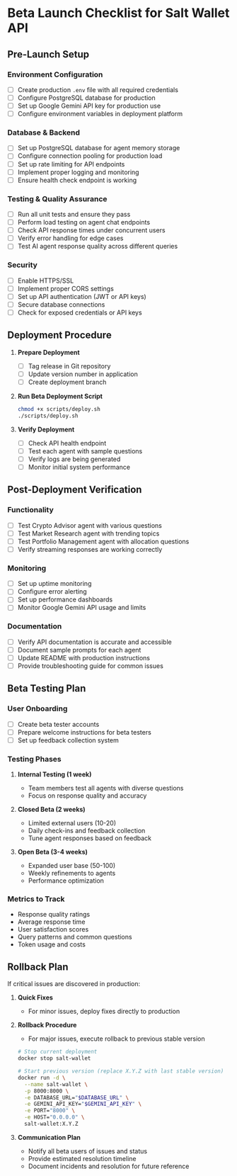 # Beta Launch Checklist for Salt Wallet API

## Pre-Launch Setup

### Environment Configuration
- [ ] Create production `.env` file with all required credentials
- [ ] Configure PostgreSQL database for production
- [ ] Set up Google Gemini API key for production use
- [ ] Configure environment variables in deployment platform

### Database & Backend
- [ ] Set up PostgreSQL database for agent memory storage
- [ ] Configure connection pooling for production load
- [ ] Set up rate limiting for API endpoints
- [ ] Implement proper logging and monitoring
- [ ] Ensure health check endpoint is working

### Testing & Quality Assurance
- [ ] Run all unit tests and ensure they pass
- [ ] Perform load testing on agent chat endpoints
- [ ] Check API response times under concurrent users
- [ ] Verify error handling for edge cases
- [ ] Test AI agent response quality across different queries

### Security
- [ ] Enable HTTPS/SSL
- [ ] Implement proper CORS settings
- [ ] Set up API authentication (JWT or API keys)
- [ ] Secure database connections
- [ ] Check for exposed credentials or API keys

## Deployment Procedure

1. **Prepare Deployment**
   - [ ] Tag release in Git repository
   - [ ] Update version number in application
   - [ ] Create deployment branch

2. **Run Beta Deployment Script**
   ```bash
   chmod +x scripts/deploy.sh
   ./scripts/deploy.sh
   ```

3. **Verify Deployment**
   - [ ] Check API health endpoint
   - [ ] Test each agent with sample questions
   - [ ] Verify logs are being generated
   - [ ] Monitor initial system performance

## Post-Deployment Verification

### Functionality
- [ ] Test Crypto Advisor agent with various questions
- [ ] Test Market Research agent with trending topics
- [ ] Test Portfolio Management agent with allocation questions
- [ ] Verify streaming responses are working correctly

### Monitoring
- [ ] Set up uptime monitoring
- [ ] Configure error alerting
- [ ] Set up performance dashboards
- [ ] Monitor Google Gemini API usage and limits

### Documentation
- [ ] Verify API documentation is accurate and accessible
- [ ] Document sample prompts for each agent
- [ ] Update README with production instructions
- [ ] Provide troubleshooting guide for common issues

## Beta Testing Plan

### User Onboarding
- [ ] Create beta tester accounts
- [ ] Prepare welcome instructions for beta testers
- [ ] Set up feedback collection system

### Testing Phases
1. **Internal Testing (1 week)**
   - Team members test all agents with diverse questions
   - Focus on response quality and accuracy

2. **Closed Beta (2 weeks)**
   - Limited external users (10-20)
   - Daily check-ins and feedback collection
   - Tune agent responses based on feedback

3. **Open Beta (3-4 weeks)**
   - Expanded user base (50-100)
   - Weekly refinements to agents
   - Performance optimization

### Metrics to Track
- Response quality ratings
- Average response time
- User satisfaction scores
- Query patterns and common questions
- Token usage and costs

## Rollback Plan

If critical issues are discovered in production:

1. **Quick Fixes**
   - For minor issues, deploy fixes directly to production

2. **Rollback Procedure**
   - For major issues, execute rollback to previous stable version
   ```bash
   # Stop current deployment
   docker stop salt-wallet
   
   # Start previous version (replace X.Y.Z with last stable version)
   docker run -d \
     --name salt-wallet \
     -p 8000:8000 \
     -e DATABASE_URL="$DATABASE_URL" \
     -e GEMINI_API_KEY="$GEMINI_API_KEY" \
     -e PORT="8000" \
     -e HOST="0.0.0.0" \
     salt-wallet:X.Y.Z
   ```

3. **Communication Plan**
   - Notify all beta users of issues and status
   - Provide estimated resolution timeline
   - Document incidents and resolution for future reference 